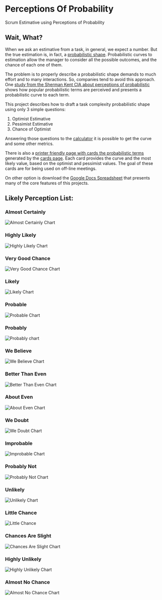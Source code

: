 # Perceptions Of Probability
Scrum Estimative using Perceptions of Probability

## Wait, What?

When we ask an estimative from a task, in general, we expect a number.
But the true estimation is, in fact, a [probabilistic shape](https://youtu.be/p0O1VVqRSK0?t=37m02s).
Probabilistic curves to estimation allow the manager to consider all the possible
outcomes, and the chance of each one of them.

The problem is to properly describe a probabilistic shape demands to much
effort and to many interactions. So, companies tend to avoid this approach.
One [study from the Sherman Kent CIA about perceptions of probabilistic](https://github.com/zonination/perceptions) shows
how popular probabilistic terms are perceived and presents a probabilistic
curve to each term.

This project describes how to draft a task complexity probabilistic shape
using only 3 simple questions:

1. Optimist Estimative
2. Pessimist Estimative
3. Chance of Optimist

Answering those questions to the [calculator](calculator.html) it is possible to get the curve and some other metrics.

There is also a [printer friendly page with cards the probabilistic terms](cards.pdf) generated by the [cards page](cards.html).
Each card provides the curve and the most likely value, based on the optimist and pessimist values.
The goal of these cards are for being used on off-line meetings.

On other option is download the [Google Docs Spreadsheet](https://docs.google.com/spreadsheets/d/1DDj2PIKxt8Pk0GD5m7FDDEv93QS1qBK82moUxwcK7mA/edit?usp=sharing)
that presents many of the core features of this projects.

## Likely Perception List:

### Almost Certainly
  ![Almost Certainly Chart](images/17-Almost-Certainly.svg "Almost Certainly")
### Highly Likely
  ![Highly Likely Chart](images/16-Highly-Likely.svg "Highly Likely")
### Very Good Chance
  ![Very Good Chance Chart](images/15-Very-Good-Chance.svg "Very Good Chance")
### Likely
  ![Likely Chart](images/14-Likely.svg "Likely")
### Probable
  ![Probable Chart](images/13-Probable.svg "Probable")
### Probably
  ![Probably chart](images/12-Probably.svg "Probably")
### We Believe	 
  ![We Believe Chart](images/11-We-Believe.svg "We Believe")
### Better Than Even
  ![Better Than Even Chart](images/10-Better-Than-Even.svg "Better Than Even")
### About Even
  ![About Even Chart](images/9-About-Even.svg "About Even")
### We Doubt
  ![We Doubt Chart](images/8-We-Doubt.svg "We Doubt")
### Improbable
  ![Improbable Chart](images/7-Improbable.svg "Improbable")
### Probably Not
  ![Probably Not Chart](images/6-Probably-Not.svg "Probably Not")
### Unlikely
  ![Unlikely Chart](images/5-Unlikely.svg "Unlikely")
### Little Chance
  ![Little Chance](images/4-Little-Chance.svg "Little Chance")
### Chances Are Slight
  ![Chances Are Slight Chart](images/3-Chances-Are-Slight.svg "Chances Are Slight")
### Highly Unlikely
  ![Highly Unlikely Chart](images/2-Highly-Unlikely.svg "Highly Unlikely")
### Almost No Chance
  ![Almost No Chance Chart](images/1-Almost-No-Change.svg "Almost no Chance")
